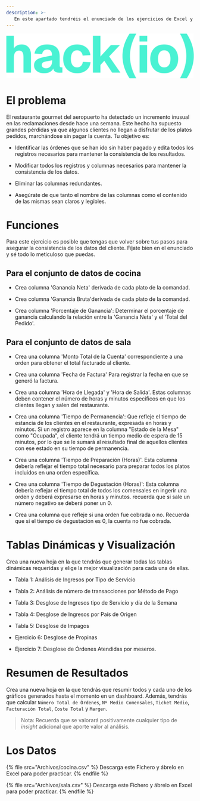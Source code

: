 ```yaml
---
description: >-
   En este apartado tendréis el enunciado de los ejercicios de Excel y la descripción del conjunto de datos que usaremos para prácticar. 
---
```


<div style="text-align: center;">
  <img src="https://github.com/Hack-io-Data/Imagenes/blob/main/01-LogosHackio/logo_celeste@4x.png?raw=true" alt="esquema" />
</div>


# El problema 

El restaurante gourmet del aeropuerto ha detectado un incremento inusual en las reclamaciones desde hace una semana. Este hecho ha supuesto grandes pérdidas ya que algunos clientes no llegan a disfrutar de los platos pedidos, marchándose sin pagar la cuenta. Tu objetivo es: 

- Identificar las órdenes que se han ido sin haber pagado y edita todos los registros necesarios para mantener la consistencia de los resultados.

- Modificar todos los registros y columnas necesarios para mantener la consistencia de los datos.

- Eliminar las columnas redundantes.

- Asegúrate de que tanto el nombre de las columnas como el contenido de las mismas sean claros y legibles.

# Funciones

Para este ejercicio es posible que tengas que volver sobre tus pasos para asegurar la consistencia de los datos del cliente. Fíjate bien en el enunciado y sé todo lo meticuloso que puedas.

## Para el conjunto de datos de cocina

- Crea columna 'Ganancia Neta' derivada de cada plato de la comandad. 

- Crea columna 'Ganancia Bruta'derivada de cada plato de la comandad. 

- Crea columna 'Porcentaje de Ganancia': Determinar el porcentaje de ganancia calculando la relación entre la 'Ganancia Neta' y el 'Total del Pedido'.

## Para el conjunto de datos de sala

- Crea una columna 'Monto Total de la Cuenta' correspondiente a una orden para obtener el total facturado al cliente. 

- Crea una columna 'Fecha de Factura' Para registrar la fecha en que se generó la factura.

- Crea una columna 'Hora de Llegada' y 'Hora de Salida'. Estas columnas deben contener el número de horas y minutos específicos en que los clientes llegan y salen del restaurante. 

- Crea una columna 'Tiempo de Permanencia': Que refleje el tiempo de estancia de los clientes en el restaurante, expresada en horas y minutos. Si un registro aparece en la columna "Estado de la Mesa" como "Ocupada", el cliente tendrá un tiempo medio de espera de 15 minutos, por lo que se le sumará al resultado final de aquellos clientes con ese estado en su tiempo de permanencia.

- Crea una columna 'Tiempo de Preparación (Horas)'. Esta columna debería reflejar el tiempo total necesario para preparar todos los platos incluidos en una orden específica. 

- Crea una columna 'Tiempo de Degustación (Horas)': Esta columna debería reflejar el tiempo total de todos los comensales en ingerir una orden y deberá expresarse en horas y minutos. recuerda que si sale un número negativo se deberá poner un 0.

-  Crea una columna que refleje si una orden fue cobrada o no. Recuerda que si el tiempo de degustación es 0, la cuenta no fue cobrada.

# Tablas Dinámicas y Visualización

Crea una nueva hoja en la que tendrás que generar todas las tablas dinámicas requeridas y elige la mejor visualización para cada una de ellas.

- Tabla 1: Análisis de Ingresos por Tipo de Servicio


-  Tabla 2: Análisis de número de transacciones por Método de Pago



-  Tabla 3: Desglose de Ingresos tipo de Servicio y día de la Semana


- Tabla 4: Desglose de Ingresos por País de Origen



- Tabla 5: Desglose de Impagos



- Ejercicio 6: Desglose de Propinas




- Ejercicio 7: Desglose de Órdenes Atendidas por meseros. 


# Resumen de Resultados

Crea una nueva hoja en la que tendrás que resumir todos y cada uno de los gráficos generados hasta el momento en un dashboard. Además, tendrás que calcular `Número Total de Órdenes`, `Nº Medio Comensales`, `Ticket Medio`, `Facturación Total`, `Coste Total` y `Margen`.

> Nota: Recuerda que se valorará positivamente cualquier tipo de *insight* adicional que aporte valor al análisis.

# Los Datos

{% file src="Archivos/cocina.csv" %}
Descarga este Fichero y ábrelo en Excel para poder practicar.
{% endfile %}

{% file src="Archivos/sala.csv" %}
Descarga este Fichero y ábrelo en Excel para poder practicar.
{% endfile %}